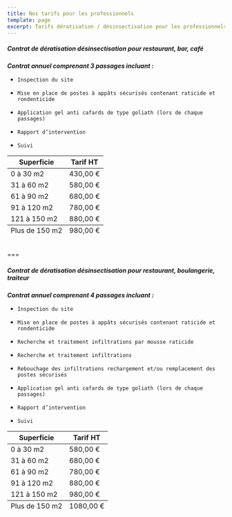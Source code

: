 ```yaml
---
title: Nos tarifs pour les professionnels
template: page
excerpt: Tarifs dératisation / désinsectisation pour les professionnels
---
```


##### Contrat de dératisation désinsectisation pour restaurant, bar, café


***Contrat annuel comprenant 3 passages incluant :***
*     Inspection du site
*     Mise en place de postes à appâts sécurisés contenant raticide et rondenticide
*     Application gel anti cafards de type goliath (lors de chaque passages)
*     Rapport d’intervention
*     Suivi

<div class="responsive-table">
  <table>
		</caption>
    <thead>
      <tr>
        <th>Superficie</th>
        <th>Tarif HT</th>
      </tr>
    </thead>
    <tbody>
      <tr>
        <td>0 à 30 m2</td>
        <td>430,00 €</td>
      </tr>
      <tr>
        <td>31 à 60 m2</td>
        <td>580,00 €</td>
      </tr>
      <tr>
        <td>61 à 90 m2</td>
        <td>680,00 €</td>
      </tr>
      <tr>
        <td>91 à 120 m2</td>
        <td>780,00 €</td>
      </tr>
      <tr>
        <td>121 à 150 m2</td>
        <td>880,00 €</td>
      </tr>
    </tbody>
    <tfoot>
      <tr>
        <td>Plus de 150 m2</td>
        <td>980,00 €</td>
      </tr>
    </tfoot>
  </table>
</div>

<br/>
===

##### Contrat de dératisation désinsectisation pour restaurant, boulangerie, traiteur

***Contrat annuel comprenant 4 passages incluant :***

*     Inspection du site
*     Mise en place de postes à appâts sécurisés contenant raticide et rondenticide
*     Recherche et traitement infiltrations par mousse raticide
*     Recherche et traitement infiltrations
*     Rebouchage des infiltrations rechargement et/ou remplacement des postes sécurisés
*     Application gel anti cafards de type goliath (lors de chaque passages)
*     Rapport d’intervention
*     Suivi

<div class="responsive-table">
  <table>
    <thead>
      <tr>
        <th>Superficie</th>
        <th>Tarif HT</th>
      </tr>
    </thead>
    <tbody>
      <tr>
        <td>0 à 30 m2</td>
        <td>580,00 €</td>
      </tr>
      <tr>
        <td>31 à 60 m2</td>
        <td>680,00 €</td>
      </tr>
      <tr>
        <td>61 à 90 m2</td>
        <td>780,00 €</td>
      </tr>
      <tr>
        <td>91 à 120 m2</td>
        <td>880,00 €</td>
      </tr>
      <tr>
        <td>121 à 150 m2</td>
        <td>980,00 €</td>
      </tr>
    </tbody>
    <tfoot>
      <tr>
        <td>Plus de 150 m2</td>
        <td>1080,00 €</td>
      </tr>
    </tfoot>
  </table>
</div>